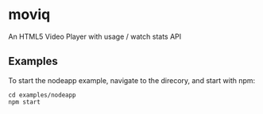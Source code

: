 # moviq
An HTML5 Video Player with usage / watch stats API

## Examples
To start the nodeapp example, navigate to the direcory, and start with npm:

```
cd examples/nodeapp
npm start
```
